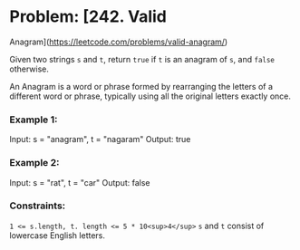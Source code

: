 # Problem: [242. Valid 
Anagram](https://leetcode.com/problems/valid-anagram/)

Given two strings `s` and `t`, return `true` if `t` is an anagram of `s`, 
and `false` otherwise. 

An Anagram is a word or phrase formed by rearranging the letters of a 
different word or phrase, typically using all the original letters exactly 
once. 

### Example 1:
Input: s = "anagram", t = "nagaram"
Output: true

### Example 2: 
Input: s = "rat", t = "car"
Output: false

### Constraints:
`1 <= s.length, t. length <= 5 * 10<sup>4</sup>`
`s` and `t` consist of lowercase English letters.
